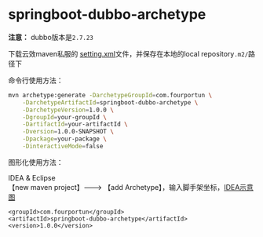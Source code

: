# springboot-dubbo-archetype

**注意：** dubbo版本是`2.7.23`

下载云效maven私服的 [setting.xml](https://packages.aliyun.com/repo/config/file/downloadWithPersonalCredential?settingsType=maven)文件，并保存在本地的local repository`.m2/`路径下

命令行使用方法：
```bash
mvn archetype:generate -DarchetypeGroupId=com.fourportun \
    -DarchetypeArtifactId=springboot-dubbo-archetype \
    -DarchetypeVersion=1.0.0 \
    -DgroupId=your-groupId \
    -DartifactId=your-artifactId \
    -Dversion=1.0.0-SNAPSHOT \
    -Dpackage=your-package \
    -DinteractiveMode=false
```

图形化使用方法：<p>
IDEA & Eclipse <br />
【new maven project】---> 【add Archetype】，输入脚手架坐标，[IDEA示意图](https://upload-images.jianshu.io/upload_images/1932174-6e4d7bcfa431e818.png)

```
<groupId>com.fourportun</groupId>
<artifactId>springboot-dubbo-archetype</artifactId>
<version>1.0.0</version>
```

